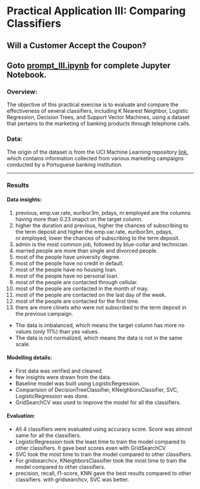 # Practical Application III: Comparing Classifiers
## Will a Customer Accept the Coupon?

Goto [prompt_III.ipynb](prompt_III.ipynb) for complete Jupyter Notebook.
------


### Overview:
The objective of this practical exercise is to evaluate and compare the effectiveness of several classifiers, including K Nearest Neighbor, Logistic Regression, Decision Trees, and Support Vector Machines, using a dataset that pertains to the marketing of banking products through telephone calls.


### Data:
The origin of the dataset is from the UCI Machine Learning repository [link](https://archive.ics.uci.edu/ml/datasets/bank+marketing), which contains information collected from various marketing campaigns conducted by a Portuguese banking institution.

------
### Results

#### Data insights:
1. previous, emp.var.rate, euribor3m, pdays, nr.employed are the columns having more than 0.23 imapct on the target column.
2. higher the duration and previous, higher the chances of subscribing to the term deposit and higher the emp.var.rate, euribor3m, pdays, nr.employed, lower the chances of subscribing to the term deposit.
3. admin is the most common job, followed by blue-collar and technician.
4. married people are more than single and divorced people.
5. most of the people have university degree.
6. most of the people have no credit in default.
7. most of the people have no housing loan.
8. most of the people have no personal loan.
9. most of the people are contacted through cellular.
10. most of the people are contacted in the month of may.
11. most of the people are contacted on the last day of the week.
12. most of the people are contacted for the first time.
13. there are more clinets who were not subscribed to the term deposit in the previous campaign.
- The data is imbalanced, which means the target column has more no values (only 11%) than yes values.
- The data is not normalized, which means the data is not in the same scale.

#### Modelling details:
- First data was verified and cleaned.
- few insights were drawn from the data.
- Baseline model was built using LogisticRegression.
- Comparision of DecisionTreeClassifier, KNeighborsClassifier, SVC, LogisticRegression was done.
- GridSearchCV was used to improve the model for all the classifiers.

#### Evaluation:
- All 4 classifiers were evaluated using accuracy score. Score was almost same for all the classifiers.
- LogisticRegression took the least time to train the model compared to other classifiers. It gave best scores even with GridSearchCV.
- SVC took the most time to train the model compared to other classifiers.
- For gridsearchcv, KNeighborsClassifier took the most time to train the model compared to other classifiers.
- precision, recall, f1-score, KNN gave the best results compared to other classifiers. with gridsearchcv, SVC was better.

